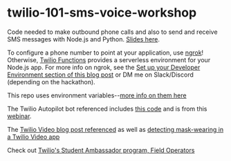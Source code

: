 # twilio-101-sms-voice-workshop

Code needed to make outbound phone calls and also to send and receive SMS messages with Node.js and Python.
[Slides here](https://docs.google.com/presentation/d/1p-N9buMjGZBHIAeDalJALbtzgV2YaoJUZtmKq3FbUMk/edit?usp=sharing).

To configure a phone number to point at your application, use [ngrok](ngrok.com)! Otherwise, [Twilio Functions](https://console.twilio.com/develop/functions/services?frameUrl=%2Fconsole%2Ffunctions%2Foverview%2Fservices) provides a serverless environment for your Node.js app. For more info on ngrok, see the [Set up your Developer Environment section of this blog post](https://www.twilio.com/blog/2017/06/reading-excel-with-python-flask-and-openpyxl.html) or DM me on Slack/Discord (depending on the hackathon). 

This repo uses environment variables--[more info on them here](https://www.twilio.com/blog/2017/01/how-to-set-environment-variables.html)

The Twilio Autopilot bot referenced includes [this code](https://github.com/elizabethsiegle/autopilot_build_chatbot_with_machine_learning_webinar) and is from this [webinar](https://ahoy.twilio.com/devgen_webinar_autopilot).

The [Twilio Video blog post referenced](https://www.twilio.com/blog/build-a-video-app-javascript-twilio-cli-quickly) as well as [detecting mask-wearing in a Twilio Video app](https://www.twilio.com/blog/mask-or-no-mask-twilio-video-ml-javascript)

Check out [Twilio's Student Ambassador program, Field Operators](https://twilio.com/quest/fieldoperators)
